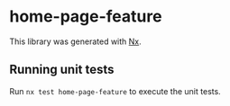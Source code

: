 # home-page-feature

This library was generated with [Nx](https://nx.dev).

## Running unit tests

Run `nx test home-page-feature` to execute the unit tests.
